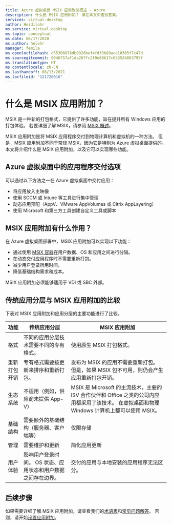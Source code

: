 ```yaml
---
title: Azure 虚拟桌面 MSIX 应用附加概述 - Azure
description: 什么是 MSIX 应用附加？ 请在本文中查找答案。
services: virtual-desktop
author: Heidilohr
ms.service: virtual-desktop
ms.topic: conceptual
ms.date: 08/17/2020
ms.author: helohr
manager: femila
ms.openlocfilehash: d55308876db0928bef4fdf3b89ace10305f7c47d
ms.sourcegitcommit: 0046757af1da267fc2f0e88617c633524883795f
ms.translationtype: HT
ms.contentlocale: zh-CN
ms.lasthandoff: 08/13/2021
ms.locfileid: "121726016"
---
```

# <a name="what-is-msix-app-attach"></a>什么是 MSIX 应用附加？

MSIX 是一种新的打包格式，它提供了许多功能，旨在提升所有 Windows 应用的打包体验。 若要详细了解 MSIX，请参阅 [MSIX 概述](/windows/msix/overview)。

MSIX 应用附加是将 MSIX 应用程序交付到物理计算机和虚拟机的一种方法。 但是，MSIX 应用附加不同于常规 MSIX，因为它是特别为 Azure 虚拟桌面提供的。 本文将介绍什么是 MSIX 应用附加，以及它可以实现哪些功能。

## <a name="application-delivery-options-in-azure-virtual-desktop"></a>Azure 虚拟桌面中的应用程序交付选项

可以通过以下方法之一在 Azure 虚拟桌面中交付应用：

- 将应用放入主映像
- 使用 SCCM 或 Intune 等工具进行集中管理
- 动态应用预配（AppV、VMware AppVolumes 或 Citrix AppLayering）
- 使用 Microsoft 和第三方工具创建自定义工具或脚本

## <a name="what-does-msix-app-attach-do"></a>MSIX 应用附加有什么作用？

在 Azure 虚拟桌面部署中，MSIX 应用附加可以实现以下功能：

- 通过使用 [MSIX 容器](/windows/msix/msix-container)在用户数据、OS 和应用之间进行分隔。
- 在动态交付应用程序时不需要重新打包。
- 减少用户登录所用时间。
- 降低基础结构需求和成本。

MSIX 应用附加必须能够适用于 VDI 或 SBC 外部。

## <a name="traditional-app-layering-compared-to-msix-app-attach"></a>传统应用分层与 MSIX 应用附加的比较

下表对 MSIX 应用附加和应用分层的主要功能进行了比较。

| 功能 | 传统应用分层  | MSIX 应用附加  |
|-----|-----------------------------|--------------------|
| 格式               | 不同的应用分层技术需要不同的专有格式。 | 使用原生 MSIX 打包格式。        |
| 重新打包开销 | 专有格式需要按更新来排序和重新打包。         | 发布为 MSIX 的应用不需要重新打包。 但是，如果 MSIX 包不可用，则仍会产生应用重新打包开销。 |
| 生态系统            | 不适用（例如，供应商未提供 App-V）  | MSIX 是 Microsoft 的主流技术，主要的 ISV 合作伙伴和 Office 之类的公司内应用都采用了该技术。 在虚拟桌面和物理 Windows 计算机上都可以使用 MSIX。 |
| 基础结构       | 需要额外的基础结构（服务器、客户端等） | 仅限存储   |
| 管理       | 需要维护和更新   | 简化应用更新 |
| 用户体验      | 影响用户登录时间。 OS 状态、应用状态和用户数据之间存在边界。  | 交付的应用与本地安装的应用程序无法区分。 |

## <a name="next-steps"></a>后续步骤

如果需要详细了解 MSIX 应用附加，请查看我们的[术语表](app-attach-glossary.md)和[常见问题解答](app-attach-faq.yml)。 否则，请开始[设置应用附加](app-attach.md)。
